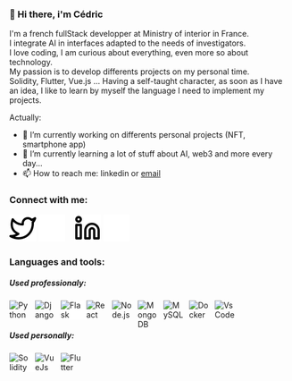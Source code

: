 ### 👋 Hi there, i'm Cédric

I'm a french fullStack developper at Ministry of interior in France.<br />
I integrate AI in interfaces adapted to the needs of investigators.<br />
I love coding, I am curious about everything, even more so about technology.<br />
My passion is to develop differents projects on my personal time.<br />
Solidity, Flutter, Vue.js ... Having a self-taught character, as soon as I have an idea, I like to learn by myself the language I need to implement my projects.

<!--
**cecausse/cecausse** is a ✨ _special_ ✨ repository because its `README.md` (this file) appears on your GitHub profile.
-->

Actually:

- 🔭 I’m currently working on differents personal projects (NFT, smartphone app)
- 🌱 I’m currently learning a lot of stuff about AI, web3 and more every day...
- 📫 How to reach me: linkedin or [email](mailto:cedric.causse@keemail.me?subject=[GitHub])

### Connect with me:

[![img_contact](./img/twitter-light.svg)](https://twitter.com/cecausse#gh-light-mode-only)
[![img_contact](./img/twitter-dark.svg)](https://twitter.com/cecausse#gh-dark-mode-only)
&nbsp;&nbsp;
[![img_contact](./img/linkedin-light.svg)](https://www.linkedin.com/in/c%C3%A9dric-causse-a97ab718a#gh-light-mode-only)
[![img_contact](./img/linkedin-dark.svg)](https://www.linkedin.com/in/c%C3%A9dric-causse-a97ab718a#gh-dark-mode-only)

### Languages and tools:

##### Used professionaly:

<img align="left" alt="Python" width="36px" src="https://cdn.jsdelivr.net/gh/devicons/devicon/icons/python/python-original.svg" style="padding-right:10px;" />
<img align="left" alt="Django" width="36px" src="https://cdn.jsdelivr.net/gh/devicons/devicon/icons/django/django-plain.svg" style="padding-right:10px;" />
<img align="left" alt="Flask" width="36px" src="https://cdn.jsdelivr.net/gh/devicons/devicon/icons/flask/flask-original.svg" style="padding-right:10px;background-color: #ffffff;" />
<img align="left" alt="React" width="36px" src="https://cdn.jsdelivr.net/gh/devicons/devicon/icons/react/react-original.svg" style="padding-right:10px;" />
<img align="left" alt="Node.js" width="36px" src="https://cdn.jsdelivr.net/gh/devicons/devicon/icons/nodejs/nodejs-original.svg" style="padding-right:10px;" />
<img align="left" alt="MongoDB" width="36px" src="https://cdn.jsdelivr.net/gh/devicons/devicon/icons/mongodb/mongodb-original-wordmark.svg" style="padding-right:10px;"/>
<img align="left" alt="MySQL" width="36px" src="https://cdn.jsdelivr.net/gh/devicons/devicon/icons/mysql/mysql-original.svg" style="padding-right:10px;" />
<img align="left" alt="Docker" width="36px" src="https://cdn.jsdelivr.net/gh/devicons/devicon/icons/docker/docker-original.svg" style="padding-right:10px;" />
<img align="left" alt="VsCode" width="36px" src="https://cdn.jsdelivr.net/gh/devicons/devicon/icons/vscode/vscode-original.svg" style="padding-right:10px;" />
<br />
<br />

##### Used personally:

<img align="left" alt="Solidity" width="36px" src="https://cdn.jsdelivr.net/gh/devicons/devicon/icons/solidity/solidity-original.svg" style="padding-right:10px;background-color: #ffffff;" />
<img align="left" alt="VueJs" width="36px" src="https://cdn.jsdelivr.net/gh/devicons/devicon/icons/vuejs/vuejs-original.svg" style="padding-right:10px;" />
<img align="left" alt="Flutter" width="36px" src="https://cdn.jsdelivr.net/gh/devicons/devicon/icons/flutter/flutter-original.svg" style="padding-right:10px;" />
